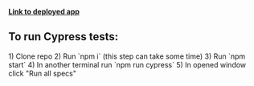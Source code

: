 **[Link to deployed app](https://xstoneriderx.github.io/test_auto/)**

<h2>To run Cypress tests:</h2>
1) Clone repo
2) Run `npm i` (this step can take some time)
3) Run `npm start`
4) In another terminal run `npm run cypress`
5) In opened window click "Run all specs"
